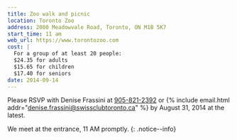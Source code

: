 ```yaml
---
title: Zoo walk and picnic
location: Toronto Zoo
address: 2000 Meadowvale Road, Toronto, ON M1B 5K7
start_time: 11 am
web_url: https://www.torontozoo.com
cost: |
  For a group of at least 20 people:
  $24.35 for adults
  $15.65 for children
  $17.40 for seniors
date: 2014-09-14
---
```


Please RSVP with Denise Frassini at [905-821-2392][phone] or {% include
email.html addr="denise.frassini@swissclubtoronto.ca" %} by August 31, 2014 at
the latest.

We meet at the entrance, 11 AM promptly.
{: .notice--info}

[phone]: <tel:905-821-2392>
